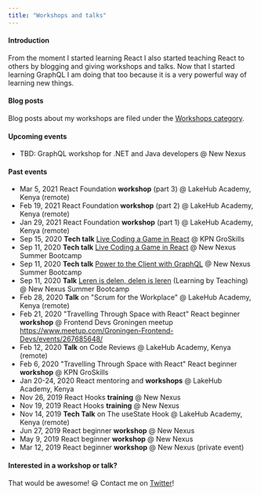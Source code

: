 ```yaml
---
title: "Workshops and talks"
---
```


#### Introduction

From the moment I started learning React I also started teaching React to others by blogging and giving workshops and talks.
Now that I started learning GraphQL I am doing that too because it is a very powerful way of learning new things.

#### Blog posts

Blog posts about my workshops are filed under the [Workshops category].

#### Upcoming events

- TBD: GraphQL workshop for .NET and Java developers @ New Nexus

#### Past events

- Mar 5, 2021 React Foundation **workshop** (part 3) @ LakeHub Academy, Kenya (remote)
- Feb 19, 2021 React Foundation **workshop** (part 2) @ LakeHub Academy, Kenya (remote)
- Jan 29, 2021 React Foundation **workshop** (part 1) @ LakeHub Academy, Kenya (remote)
- Sep 15, 2020 **Tech talk** [Live Coding a Game in React] @ KPN GroSkills
- Sep 11, 2020 **Tech talk** [Live Coding a Game in React] @ New Nexus Summer Bootcamp
- Sep 11, 2020 **Tech talk** [Power to the Client with GraphQL] @ New Nexus Summer Bootcamp
- Sep 11, 2020 **Talk** [Leren is delen, delen is leren] (Learning by Teaching) @ New Nexus Summer Bootcamp
- Feb 28, 2020 **Talk** on "Scrum for the Workplace" @ LakeHub Academy, Kenya (remote)
- Feb 21, 2020 "Travelling Through Space with React"
  React beginner **workshop** @ Frontend Devs Groningen meetup
  https://www.meetup.com/Groningen-Frontend-Devs/events/267685648/
- Feb 12, 2020 **Talk** on Code Reviews @ LakeHub Academy, Kenya (remote)
- Feb 6, 2020 "Travelling Through Space with React"
  React beginner **workshop** @ KPN GroSkills
- Jan 20-24, 2020 React mentoring and **workshops** @ LakeHub Academy, Kenya
- Nov 26, 2019 React Hooks **training** @ New Nexus
- Nov 19, 2019 React Hooks **training** @ New Nexus
- Nov 14, 2019 **Tech Talk** on The useState Hook @ LakeHub Academy, Kenya (remote)
- Jun 27, 2019 React beginner **workshop** @ New Nexus
- May 9, 2019 React beginner **workshop** @ New Nexus
- Mar 12, 2019 React beginner **workshop** @ New Nexus (private event)

#### Interested in a workshop or talk?

That would be awesome! 😃 Contact me on [Twitter]!

[live coding a game in react]: https://newnexus.nl/webinar/live-coding-a-game-in-react/
[leren is delen, delen is leren]: https://newnexus.nl/webinar/leren-is-delen-delen-is-leren/
[power to the client with graphql]: https://newnexus.nl/webinar/power-to-the-client-with-graphql/
[workshops category]: /categories/workshops
[twitter]: https://twitter.com/bouwe
